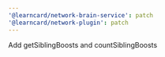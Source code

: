 ```yaml
---
'@learncard/network-brain-service': patch
'@learncard/network-plugin': patch
---
```


Add getSiblingBoosts and countSiblingBoosts
